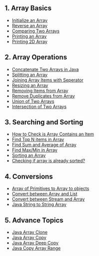 1\. Array Basics
----------------

*   [Initialize an Array](https://howtodoinjava.com/java/array/initializing-array/)
*   [Reverse an Array](https://howtodoinjava.com/java/array/reverse-an-array/)
*   [Comparing Two Arrays](https://howtodoinjava.com/java/array/checking-arrays-are-equal/)
*   [Printing an Array](https://howtodoinjava.com/java/array/print-array-elements/)
*   [Printing 2D Array](https://howtodoinjava.com/java/array/print-2d-array-matrix/)

2\. Array Operations
--------------------

*   [Concatenate Two Arrays in Java](https://howtodoinjava.com/java/array/concatenate-arrays/)
*   [Splitting an Array](https://howtodoinjava.com/java/array/split-arrays/)
*   [Joining Array Items with Seperator](https://howtodoinjava.com/java/array/join-string-array-example/)
*   [Resizing an Array](https://howtodoinjava.com/java/array/resizing-array/)
*   [Removing Items from Array](https://howtodoinjava.com/java/array/removing-items-from-array/)
*   [Remove Duplicates from Array](https://howtodoinjava.com/java/array/array-remove-duplicate-elements/)
*   [Union of Two Arrays](https://howtodoinjava.com/java/array/union-between-two-arrays/)
*   [Intersection of Two Arrays](https://howtodoinjava.com/java/array/intersection-between-arrays/)

3\. Searching and Sorting
-------------------------

*   [How to Check is Array Contains an Item](https://howtodoinjava.com/java/array/array-arraylist-contains-example/)
*   [Find Top N items in Array](https://howtodoinjava.com/java/array/finding-top-n-items/)
*   [Find Sum and Average of Array](https://howtodoinjava.com/java/array/sum-and-average-of-array/)
*   [Find Max/Min in Array](https://howtodoinjava.com/java/array/find-max-min-arrays/)
*   [Sorting an Array](https://howtodoinjava.com/java/sort/java-array-sorting/)
*   [Checking if array is already sorted?](https://howtodoinjava.com/java/array/check-sorted-array/)

4\. Conversions
---------------

*   [Array of Primitives to Array to objects](https://howtodoinjava.com/java/array/convert-between-array-of-primitives-and-objects/)
*   [Convert between Array and List](https://howtodoinjava.com/java/array/convert-between-list-and-array/)
*   [Convert between Stream and Array](https://howtodoinjava.com/java/array/convert-between-stream-and-array/)
*   [Java String to String Array](https://howtodoinjava.com/java/array/string-to-string-array/)

5\. Advance Topics
------------------

*   [Java Array Clone](https://howtodoinjava.com/java/array/java-array-clone-shallow-copy/)
*   [Java Array Copy](https://howtodoinjava.com/java/array/array-copy/)
*   [Java Array Deep Copy](https://howtodoinjava.com/java/array/java-array-deep-copy-example/)
*   [Java Copy Array Range](https://howtodoinjava.com/java/array/copy-array-range/)